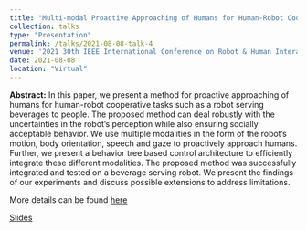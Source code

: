 ```yaml
---
title: "Multi-modal Proactive Approaching of Humans for Human-Robot Cooperative Tasks"
collection: talks
type: "Presentation"
permalink: /talks/2021-08-08-talk-4
venue: '2021 30th IEEE International Conference on Robot & Human Interactive Communication (RO-MAN)'
date: 2021-08-08
location: "Virtual"
---
```


<b>Abstract:</b>
In this paper, we present a method for proactive approaching of humans for human-robot cooperative tasks such as a robot serving beverages to people. The proposed method can deal robustly with the uncertainties in the robot’s perception while also ensuring socially acceptable behavior. We use multiple modalities in the form of the robot’s motion, body orientation, speech and gaze to proactively approach humans. Further, we present a behavior tree based control architecture to efficiently integrate these different modalities. The proposed method was successfully integrated and tested on a beverage serving robot. We present the findings of our experiments and discuss possible extensions to address limitations.

More details can be found [here](/publication/2021-08-26-roman2021-1) 

[Slides](/files/roman2021-ppt.pdf)